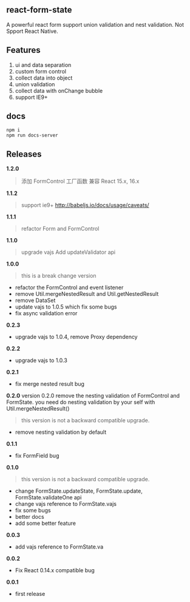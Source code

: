 ## react-form-state

A powerful react form support union validation and nest validation.
Not Spport React Native.

## Features

1. ui and data separation
2. custom form control
3. collect data into object
4. union validation
5. collect data with onChange bubble
6. support IE9+


## docs

    npm i
    npm run docs-server

## Releases

**1.2.0**
> 添加 FormControl 工厂函数
> 兼容 React 15.x, 16.x


**1.1.2**
> support ie9+ http://babeljs.io/docs/usage/caveats/

**1.1.1**
> refactor Form and FormControl

**1.1.0**
> upgrade vajs
> Add updateValidator api

**1.0.0**
> this is a break change version

- refactor the FormControl and event listener
- remove Util.mergeNestedResult and Util.getNestedResult
- remove DataSet
- update vajs to 1.0.5 which fix some bugs
- fix async validation error

**0.2.3**

- upgrade vajs to 1.0.4, remove Proxy dependency

**0.2.2**

- upgrade vajs to 1.0.3


**0.2.1**

- fix merge nested result bug

**0.2.0**
version 0.2.0 remove the nesting validation of FormControl and FormState. you need do nesting validation by your self with Util.mergeNestedResult()
> this version is not a backward compatible upgrade.

- remove nesting validation by default

**0.1.1**
- fix FormField bug

**0.1.0**
> this version is not a backward compatible upgrade.

- change FormState.updateState, FormState.update, FormState.validateOne api
- change vajs reference to FormState.vajs
- fix some bugs
- better docs
- add some better feature

**0.0.3**

- add vajs reference to FormState.va

**0.0.2**

- Fix React 0.14.x compatible bug

**0.0.1**

- first release
